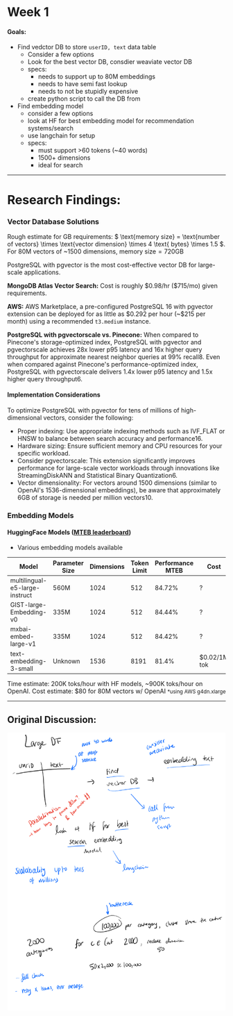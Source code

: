 # Week 1

#### Goals:
- Find vedctor DB to store `userID, text` data table
    - Consider a few options
    - Look for the best vector DB, consdier weaviate vector DB
    - specs: 
        - needs to support up to 80M embeddings
        - needs to have semi fast lookup
        - needs to not be stupidly expensive
    - create python script to call the DB from
- Find embedding model
    - consider a few options
    - look at HF for best embedding model for recommendation systems/search
    - use langchain for setup
    - specs:
        - must support >60 tokens (~40 words)
        - 1500+ dimensions
        - ideal for search

----
# Research Findings:

### Vector Database Solutions
Rough estimate for GB requirements: $ \text{memory size} = \text{number of vectors} \times \text{vector dimension} \times 4 \text{ bytes} \times 1.5 $. For 80M vectors of ~1500 dimensions, $\text{memory size} = 720\text{GB}$

PostgreSQL with pgvector is the most cost-effective vector DB for large-scale applications.


**MongoDB Atlas Vector Search:**
Cost is roughly \$0.98/hr (\$715/mo) given requirements.

**AWS:**
AWS Marketplace, a pre-configured PostgreSQL 16 with pgvector extension can be deployed for as little as \$0.292 per hour (~\$215 per month) using a recommended `t3.medium` instance.

**PostgreSQL with pgvectorscale vs. Pinecone:**
When compared to Pinecone's storage-optimized index, PostgreSQL with pgvector and pgvectorscale achieves 28x lower p95 latency and 16x higher query throughput for approximate nearest neighbor queries at 99% recall8. Even when compared against Pinecone's performance-optimized index, PostgreSQL with pgvectorscale delivers 1.4x lower p95 latency and 1.5x higher query throughput6.

#### Implementation Considerations
To optimize PostgreSQL with pgvector for tens of millions of high-dimensional vectors, consider the following:
- Proper indexing: Use appropriate indexing methods such as IVF_FLAT or HNSW to balance between search accuracy and performance16.
- Hardware sizing: Ensure sufficient memory and CPU resources for your specific workload.
- Consider pgvectorscale: This extension significantly improves performance for large-scale vector workloads through innovations like StreamingDiskANN and Statistical Binary Quantization6.
- Vector dimensionality: For vectors around 1500 dimensions (similar to OpenAI's 1536-dimensional embeddings), be aware that approximately 6GB of storage is needed per million vectors10.


### Embedding Models

#### HuggingFace Models ([MTEB leaderboard](http://mteb-leaderboard.hf.space/?benchmark_name=MTEB%28eng%2C+v2%29))
- Various embedding models available

| Model | Parameter Size| Dimensions | Token Limit | Performance MTEB | Cost | 
|-------|---------------|------------|-------------|------|------|
multilingual-e5-large-instruct | 560M | 1024 | 512 | 84.72% | ?
GIST-large-Embedding-v0 | 335M | 1024 | 512 | 84.44% | ?
mxbai-embed-large-v1 | 335M | 1024 | 512 | 84.42% | ?
text-embedding-3-small | Unknown | 1536 | 8191 | 81.4% | $0.02/1M tok

Time estimate: 200K toks/hour with HF models, ~900K toks/hour on OpenAI.
Cost estimate: \$80 for 80M vectors w/ OpenAI
<small>*using AWS g4dn.xlarge</small>

----

## Original Discussion:

![Week 1 Trudy Image](./trudy_week1.png)

